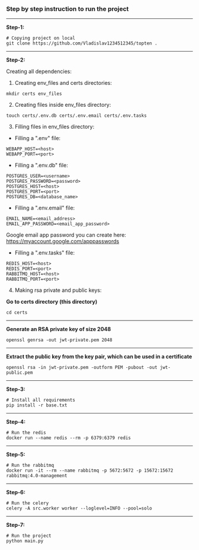 ### Step by step instruction to run the project

***

**Step-1:**
```shell
# Copying project on local
git clone https://github.com/Vladislav1234512345/topten .
```

***

**Step-2:**

Creating all dependencies:
1) Creating env_files and certs directories:

```shell
mkdir certs env_files
```

2) Creating files inside env_files directory:

```shell
touch certs/.env.db certs/.env.email certs/.env.tasks
```

3) Filling files in env_files directory:

* Filling a ".env" file:
```text
WEBAPP_HOST=<host>
WEBAPP_PORT=<port>
```

* Filling a ".env.db" file:
```text
POSTGRES_USER=<username>
POSTGRES_PASSWORD=<password>
POSTGRES_HOST=<host>
POSTGRES_PORT=<port>
POSTGRES_DB=<database_name>
```

* Filling a ".env.email" file:
```text
EMAIL_NAME=<email_address>
EMAIL_APP_PASSWORD=<email_app_password>
```
Google email app password you can create here: https://myaccount.google.com/apppasswords

* Filling a ".env.tasks" file:
```text
REDIS_HOST=<host>
REDIS_PORT=<port>
RABBITMQ_HOST=<host>
RABBITMQ_PORT=<port>
```

4) Making rsa private and public keys:

**Go to certs directory (this directory)**
```shell
cd certs
```

***

**Generate an RSA private key of size 2048**
```shell
openssl genrsa -out jwt-private.pem 2048
```

***

**Extract the public key from the key pair, which can be used in a certificate**
```shell
openssl rsa -in jwt-private.pem -outform PEM -pubout -out jwt-public.pem
```

***

**Step-3:**
```shell
# Install all requirements
pip install -r base.txt
```

***

**Step-4:**
```shell
# Run the redis
docker run --name redis --rm -p 6379:6379 redis
```

***

**Step-5:**
```shell
# Run the rabbitmq
docker run -it --rm --name rabbitmq -p 5672:5672 -p 15672:15672 rabbitmq:4.0-management
```

***

**Step-6:**
```shell
# Run the celery
celery -A src.worker worker --loglevel=INFO --pool=solo
```

***

**Step-7:**
```shell
# Run the project
python main.py
```
